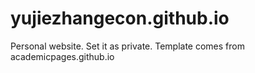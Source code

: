 # yujiezhangecon.github.io

Personal website. Set it as private. 
Template comes from academicpages.github.io
